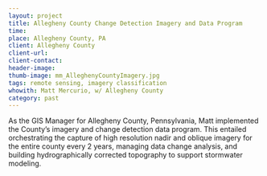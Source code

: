 ```yaml
---
layout: project
title: Allegheny County Change Detection Imagery and Data Program
time:
place: Allegheny County, PA
client: Allegheny County
client-url:
client-contact:
header-image:
thumb-image: mm_AlleghenyCountyImagery.jpg
tags: remote sensing, imagery classification
whowith: Matt Mercurio, w/ Allegheny County
category: past
---
```


As the GIS Manager for Allegheny County, Pennsylvania, Matt implemented the County’s imagery and change detection data program. This entailed orchestrating the capture of high resolution nadir and oblique imagery for the entire county every 2 years, managing data change analysis, and building hydrographically corrected topography to support stormwater modeling.
